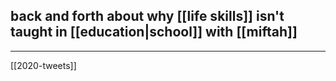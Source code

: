 ## back and forth about why [[life skills]] isn't taught in [[education|school]] with [[miftah]]

___

[[2020-tweets]]
